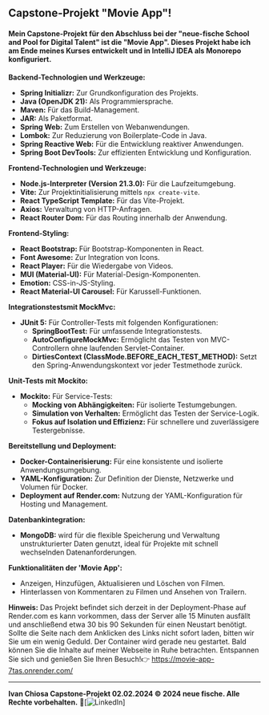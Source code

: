 ## Capstone-Projekt "Movie App"!
#### Mein Capstone-Projekt für den Abschluss bei der "neue-fische School and Pool for Digital Talent" ist die "Movie App". Dieses Projekt habe ich am Ende meines Kurses entwickelt und in IntelliJ IDEA als Monorepo konfiguriert.

**Backend-Technologien und Werkzeuge:**
- **Spring Initializr:** Zur Grundkonfiguration des Projekts.
- **Java (OpenJDK 21):** Als Programmiersprache.
- **Maven:** Für das Build-Management.
- **JAR:** Als Paketformat.
- **Spring Web:** Zum Erstellen von Webanwendungen.
- **Lombok:** Zur Reduzierung von Boilerplate-Code in Java.
- **Spring Reactive Web:** Für die Entwicklung reaktiver Anwendungen.
- **Spring Boot DevTools:** Zur effizienten Entwicklung und Konfiguration.

**Frontend-Technologien und Werkzeuge:**
- **Node.js-Interpreter (Version 21.3.0):** Für die Laufzeitumgebung.
- **Vite:** Zur Projektinitialisierung mittels `npx create-vite`.
- **React TypeScript Template:** Für das Vite-Projekt.
- **Axios:** Verwaltung von HTTP-Anfragen.
- **React Router Dom:** Für das Routing innerhalb der Anwendung.

**Frontend-Styling:**
- **React Bootstrap:** Für Bootstrap-Komponenten in React.
- **Font Awesome:** Zur Integration von Icons.
- **React Player:** Für die Wiedergabe von Videos.
- **MUI (Material-UI):** Für Material-Design-Komponenten.
- **Emotion:** CSS-in-JS-Styling.
- **React Material-UI Carousel:** Für Karussell-Funktionen.

**Integrationstestsmit MockMvc:**
- **JUnit 5:** Für Controller-Tests mit folgenden Konfigurationen:
  - **SpringBootTest:** Für umfassende Integrationstests.
  - **AutoConfigureMockMvc:** Ermöglicht das Testen von MVC-Controllern ohne laufenden Servlet-Container.
  - **DirtiesContext (ClassMode.BEFORE_EACH_TEST_METHOD):** Setzt den Spring-Anwendungskontext vor jeder Testmethode zurück.

**Unit-Tests mit Mockito:**
- **Mockito:** Für Service-Tests:
  - **Mocking von Abhängigkeiten:** Für isolierte Testumgebungen.
  - **Simulation von Verhalten:** Ermöglicht das Testen der Service-Logik.
  - **Fokus auf Isolation und Effizienz:** Für schnellere und zuverlässigere Testergebnisse.

**Bereitstellung und Deployment:**
- **Docker-Containerisierung:** Für eine konsistente und isolierte Anwendungsumgebung.
- **YAML-Konfiguration:** Zur Definition der Dienste, Netzwerke und Volumen für Docker.
- **Deployment auf Render.com:** Nutzung der YAML-Konfiguration für Hosting und Management.

**Datenbankintegration:** 
- **MongoDB:** wird für die flexible Speicherung und Verwaltung unstrukturierter Daten genutzt, ideal für Projekte mit schnell wechselnden Datenanforderungen.

**Funktionalitäten der 'Movie App':**
- Anzeigen, Hinzufügen, Aktualisieren und Löschen von Filmen.
- Hinterlassen von Kommentaren zu Filmen und Ansehen von Trailern.

**Hinweis:**
Das Projekt befindet sich derzeit in der Deployment-Phase auf Render.com es kann vorkommen, dass der Server alle 15 Minuten ausfällt und anschließend etwa 30 bis 90 Sekunden für einen Neustart benötigt. Sollte die Seite nach dem Anklicken des Links nicht sofort laden, bitten wir Sie um ein wenig Geduld. Der Container wird gerade neu gestartet. Bald können Sie die Inhalte auf meiner Webseite in Ruhe betrachten. Entspannen Sie sich und genießen Sie Ihren Besuch!👉 https://movie-app-7tas.onrender.com/

---
**Ivan Chiosa Capstone-Projekt 02.02.2024 © 2024 neue fische. Alle Rechte vorbehalten.** 🔗[![LinkedIn](https://www.linkedin.com/in/ivanchiosa/?locale=en_US)]
